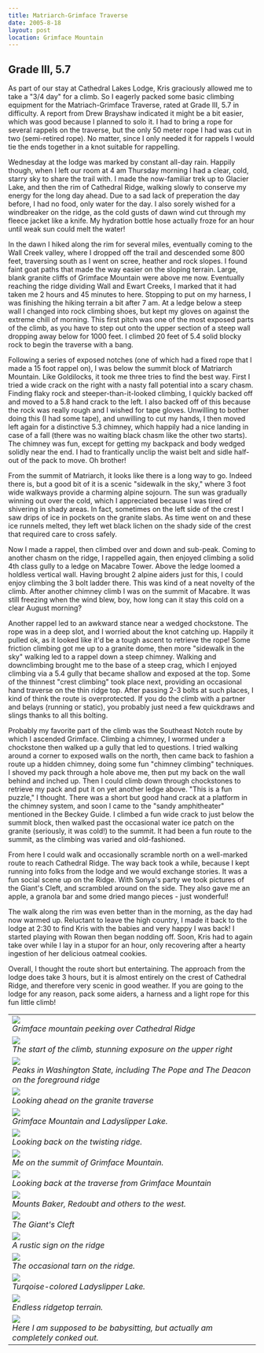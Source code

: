 ```yaml
---
title: Matriarch-Grimface Traverse
date: 2005-8-18
layout: post
location: Grimface Mountain
---
```


<h2>Grade III, 5.7</h2>

As part of our stay at Cathedral Lakes Lodge, Kris graciously allowed me to
take a "3/4 day" for a climb. So I eagerly packed some basic climbing
equipment for the Matriach-Grimface Traverse, rated at Grade III, 5.7 in
difficulty. A report from Drew Brayshaw indicated it might be a bit easier,
which was good because I planned to solo it. I had to bring a rope for
several rappels on the traverse, but the only 50 meter rope I had was cut
in two (semi-retired rope). No matter, since I only needed it for rappels
I would tie the ends together in a knot suitable for rappelling. 


Wednesday at the lodge was marked by constant all-day rain. Happily though,
when I left our room at 4 am Thursday morning I had a clear, cold, starry sky
to share the trail with. I made the now-familiar trek up to Glacier Lake, and
then the rim of Cathedral Ridge, walking slowly to conserve my energy for
the long day ahead. Due to a sad lack of preperation the day before, I had
no food, only water for the day. I also sorely wished for a windbreaker on
the ridge, as the cold gusts of dawn wind cut through my fleece jacket like
a knife. My hydration bottle hose actually froze for an hour until weak sun
could melt the water!


In the dawn I hiked along the rim for several miles, eventually coming
to the Wall Creek valley, where I dropped off the trail and descended some
800 feet, traversing south as I went on scree, heather and rock slopes.
I found faint goat paths that made the way easier on the sloping terrain.
Large, blank granite cliffs of Grimface Mountain were above me now. Eventually
reaching the ridge dividing Wall and Ewart Creeks, I marked that it had
taken me 2 hours and 45 minutes to here. Stopping to put on my harness, I
was finishing the hiking terrain a bit after 7 am. At a ledge below a steep
wall I changed into rock climbing shoes, but kept my gloves on against the
extreme chill of morning. This first pitch was one of the most exposed
parts of the climb, as you have to step out onto the upper section of a
steep wall dropping away below for 1000 feet. I climbed 20 feet
of 5.4 solid blocky rock to begin the traverse with a bang.


Following a series of exposed notches (one of which had a fixed rope that
I made a 15 foot rappel on), I was below the summit block of Matriarch
Mountain. Like Goldilocks, it took me three tries to find the best way.
First I tried a wide crack on the right with a nasty fall potential into
a scary chasm. Finding flaky rock and steeper-than-it-looked climbing, I
quickly backed off and moved to a 5.8 hand crack to the left. I also backed
off of this because the rock was really rough and I wished for
tape gloves. Unwilling to bother doing this (I had some tape), and unwilling
to cut my hands, I then moved left again for a distinctive 5.3 chimney,
which happily had a nice landing in case of a fall (there was no waiting
black chasm like the other two starts). The chimney was fun, except for
getting my backpack and body wedged solidly near the end. I had to
frantically unclip the waist belt and sidle half-out of the pack to
move. Oh brother!


From the summit of Matriarch, it looks like there is a long way to go.
Indeed there is, but a good bit of it is a scenic "sidewalk in the sky,"
where 3 foot wide walkways provide a charming alpine sojourn. The
sun was gradually winning out over the cold, which I appreciated because
I was tired of shivering in shady areas. In fact, sometimes on the left
side of the crest I saw drips of ice in pockets on the granite slabs.
As time went on and these ice runnels melted, they left wet black lichen
on the shady side of the crest that required care to cross safely.


Now I made a rappel, then climbed over and down and sub-peak. Coming to
another chasm on the ridge, I rappelled again, then enjoyed climbing a
solid 4th class gully to a ledge on Macabre Tower. Above the ledge
loomed a holdless vertical wall. Having brought 2
alpine aiders just for this, I could enjoy climbing the 3 bolt ladder
there. This was kind of a neat novelty of the
climb. After another chimney climb I was on the summit of Macabre.
It was still freezing when the wind blew, boy, how long can it stay
this cold on a clear August morning?


Another rappel led to an awkward stance near a wedged chockstone. The
rope was in a deep slot, and I worried about the knot catching up.
Happily it pulled ok, as it looked like it'd be a tough ascent to
retrieve the rope! Some friction climbing got me up to a granite
dome, then more "sidewalk in the sky" walking led to a rappel down
a steep chimney. Walking and downclimbing brought me to the base
of a steep crag, which I enjoyed climbing via a 5.4 gully that became
shallow and exposed at the top. Some of the thinnest "crest climbing"
took place next, providing an occasional hand traverse on the thin
ridge top. After passing 2-3 bolts at such places, I kind of think the
route is overprotected. If you do the climb with a partner and belays
(running or static), you probably just need a few quickdraws and slings
thanks to all this bolting.


Probably my favorite part of the climb was the Southeast Notch route
by which I ascended Grimface. Climbing a chimney, I wormed under a chockstone
then walked up a gully that led to questions. I tried walking around a corner
to exposed walls on the north, then came back to fashion a route up a
hidden chimney, doing some fun "chimney climbing" techniques. I shoved
my pack through a hole above me, then put my back on the wall behind and
inched up. Then I could climb down through chockstones to retrieve my pack
and put it on yet another ledge above. "This is a fun puzzle," I thought.
There was a short but good hand crack at a platform in the chimney system,
and soon I came to the "sandy amphitheater" mentioned in the Beckey Guide.
I climbed a fun wide crack to just below the summit block, then walked
past the occasional water ice patch on the granite (seriously, it was
cold!) to the summit. It had been a fun route to the summit, as the climbing
was varied and old-fashioned.


From here I could walk and occasionally scramble north on a well-marked
route to reach Cathedral Ridge. The way back took a while, because I kept
running into folks from the lodge and we would exchange stories. It was
a fun social scene up on the Ridge. With Sonya's party we took pictures of
the Giant's Cleft, and scrambled around on the side. They also gave me
an apple, a granola bar and some dried mango pieces - just wonderful!


The walk along the rim was even better than in the morning, as the day had
now warmed up. Reluctant to leave the high country, I made it back to the
lodge at 2:30 to find Kris with the babies and very happy I was back!
I started playing with Rowan then began nodding off. Soon, Kris had to
again take over while I lay in a stupor for an hour, only recovering
after a hearty ingestion of her delicious oatmeal cookies.


Overall, I thought the route short but entertaining. The approach from the
lodge does take 3 hours, but it is almost entirely on the crest of Cathedral
Ridge, and therefore very scenic in good weather. If you are going to the
lodge for any reason, pack some aiders, a harness and a light rope for
this fun little climb!




</td>

<td width="30%" valign=top>
<table>
<tr><td>
<a href="images/articles/trips/2005/grimface.jpg"><img src="images/articles/trips/2005/grimface.jpg"></a><br>
<i>Grimface mountain peeking over Cathedral Ridge</i>
</td></tr>
<tr><td>
<a href="images/articles/trips/2005/techstart.jpg"><img src="images/articles/trips/2005/techstart.jpg"></a><br>
<i>The start of the climb, stunning exposure on the upper right</i>
</td></tr>
<tr><td>
<a href="images/articles/trips/2005/looksoutht.jpg"><img src="images/articles/trips/2005/looksoutht.jpg"></a><br>
<i>Peaks in Washington State, including The Pope and The Deacon on the foreground ridge</i>
</td></tr>
<tr><td>
<a href="images/articles/trips/2005/travlook.jpg"><img src="images/articles/trips/2005/travlook.jpg"></a><br>
<i>Looking ahead on the granite traverse</i>
</td></tr>
<tr><td>
<a href="images/articles/trips/2005/grimulake.jpg"><img src="images/articles/trips/2005/grimulake.jpg"></a><br>
<i>Grimface Mountain and Ladyslipper Lake.</i>
</td></tr>
<tr><td>
<a href="images/articles/trips/2005/midback.jpg"><img src="images/articles/trips/2005/midback.jpg"></a><br>
<i>Looking back on the twisting ridge.</i>
</td></tr>
<tr><td>
<a href="images/articles/trips/2005/selfport.jpg"><img src="images/articles/trips/2005/selfport.jpg"></a><br>
<i>Me on the summit of Grimface Mountain.</i>
</td></tr>
<tr><td>
<a href="images/articles/trips/2005/fromgrimb.jpg"><img src="images/articles/trips/2005/fromgrimb.jpg"></a><br>
<i>Looking back at the traverse from Grimface Mountain</i>
</td></tr>
<tr><td>
<a href="images/articles/trips/2005/viewfar.jpg"><img src="images/articles/trips/2005/viewfar.jpg"></a><br>
<i>Mounts Baker, Redoubt and others to the west.</i>
</td></tr>
<tr><td>
<a href="images/articles/trips/2005/giantcleft.jpg"><img src="images/articles/trips/2005/giantcleft.jpg"></a><br>
<i>The Giant's Cleft</i>
</td></tr>
<tr><td>
<a href="images/articles/trips/2005/woodsign.jpg"><img src="images/articles/trips/2005/woodsign.jpg"></a><br>
<i>A rustic sign on the ridge</i>
</td></tr>
<tr><td>
<a href="images/articles/trips/2005/highridge.jpg"><img src="images/articles/trips/2005/highridge.jpg"></a><br>
<i>The occasional tarn on the ridge.</i>
</td></tr>
<tr><td>
<a href="images/articles/trips/2005/ladyslipper.jpg"><img src="images/articles/trips/2005/ladyslipper.jpg"></a><br>
<i>Turqoise-colored Ladyslipper Lake.</i>
</td></tr>
<tr><td>
<a href="images/articles/trips/2005/moreridge.jpg"><img src="images/articles/trips/2005/moreridge.jpg"></a><br>
<i>Endless ridgetop terrain.</i>
</td></tr>
<tr><td>
<a href="images/articles/trips/2005/tiredout.jpg"><img src="images/articles/trips/2005/tiredout.jpg"></a><br>
<i>Here I am supposed to be babysitting, but actually am completely conked out.</i>
</td></tr>
</table>
